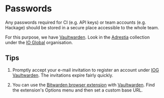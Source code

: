 # Passwords

Any passwords required for CI (e.g. API keys) or team accounts (e.g. Hackage)
should be stored in a secure place accessible to the whole team.

For this purpose, we have [Vaultwarden][]. Look in the
[Adrestia](https://vaultwarden.iog.io/#/vault?collectionId=de029761-b704-40c7-a106-105cde4b5a35)
collection under the
[IO Global](https://vaultwarden.iog.io/#/organizations/3bbffbd9-f0f8-4fb7-9d18-cca627081df0/vault)
organisation.

[Vaultwarden]: https://vaultwarden.iog.io/

## Tips

1. Promptly accept your e-mail invitation to register an account under [IOG Vaultwarden][Vaultwarden]. The invitations expire fairly quickly.

2. You can use the [Bitwarden browser extension](https://bitwarden.com/browser-start/) with [Vaultwarden][]. Find the extension's Options menu and then set a custom base URL.

